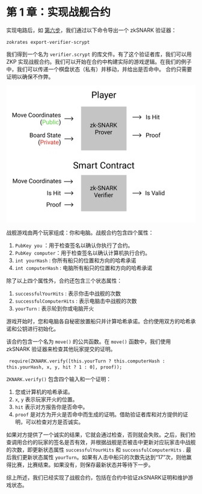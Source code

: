 # 第 1 章：实现战舰合约

实现电路后，如 [第六步](https://blog.csdn.net/freedomhero/article/details/126096767)，我们通过以下命令导出一个 zkSNARK 验证器：

```
zokrates export-verifier-scrypt
```

我们得到一个名为 `verifier.scrypt` 的库文件。有了这个验证者库，我们可以用 ZKP 实现战舰合约。我们可以开始在合约中构建实际的游戏逻辑。在我们的例子中，我们可以传递一个棋盘状态（私有）并移动，并给出是否命中。 合约只需要证明以确保不作弊。

<img src="https://github.com/sCrypt-Inc/image-hosting/blob/master/learn-scrypt-courses/course-02/11.png?raw=true" width="600">

战舰游戏由两个玩家组成：你和电脑。战舰合约包含四个属性：

1. `PubKey you` ：用于检查签名以确认你执行了合约。
2. `PubKey computer`：用于检查签名以确认计算机执行合约。
3. `int yourHash` : 你所有船只的位置和方向的哈希承诺
4. `int computerHash` : 电脑所有船只的位置和方向的哈希承诺

除了以上四个属性外，合约还包含三个状态属性：

1. `successfulYourHits` : 表示你击中战舰的次数
2. `successfulComputerHits` : 表示电脑击中战舰的次数
3. `yourTurn` : 表示轮到你或电脑开火


游戏开始时，您和电脑各自秘密放置船只并计算哈希承诺。合约使用双方的哈希承诺和公钥进行初始化。


该合约包含一个名为 `move()` 的公共函数。在 `move()` 函数中，我们使用 zkSNARK 验证器来检查其他玩家提交的证明。


```
 require(ZKNARK.verify([this.yourTurn ? this.computerHash : this.yourHash, x, y, hit ? 1 : 0], proof));
```

`ZKNARK.verify()` 包含四个输入和一个证明：


1. 您或计算机的哈希承诺。
2. `x`, `y` 表示玩家开火的位置。
3. `hit` 表示对方报告你是否命中。
4. `proof` 是对方为开火是否命中而生成的证明。借助验证者库和对方提供的证明，可以检查对方是否诚实。

如果对方提供了一个诚实的结果，它就会通过检查，否则就会失败。之后，我们检查调用合约的玩家的签名是否有效，并根据战舰是否被击中更新对应玩家击中战舰的次数，即更新状态属性 `successfulYourHits` 和 `successfulComputerHits` . 最后我们更新状态属性 `yourTurn`。如果有人击中船只的次数先达到“17”次，则他赢得比赛，比赛结束。如果没有，则保存最新状态并等待下一步。


综上所述，我们已经实现了战舰合约，包括在合约中验证zkSNARK证明和维护游戏状态。
